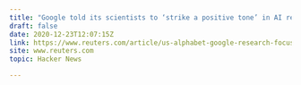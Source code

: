 ```yaml
---
title: "Google told its scientists to ‘strike a positive tone’ in AI research"
draft: false
date: 2020-12-23T12:07:15Z
link: https://www.reuters.com/article/us-alphabet-google-research-focus/google-told-its-scientists-to-strike-a-positive-tone-in-ai-research-documents-idUSKBN28X1CB?utm_medium=RSS&utm_source=hune
site: www.reuters.com
topic: Hacker News  

---
```

